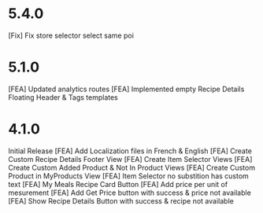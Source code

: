 # 5.4.0
[Fix] Fix store selector select same poi

# 5.1.0
[FEA] Updated analytics routes
[FEA] Implemented empty Recipe Details Floating Header & Tags templates

# 4.1.0
Initial Release
[FEA] Add Localization files in French & English
[FEA] Create Custom Recipe Details Footer View
[FEA] Create Item Selector Views
[FEA] Create Custom Added Product & Not In Product Views
[FEA] Create Custom Product in MyProducts View
[FEA] Item Selector no substition has custom text
[FEA] My Meals Recipe Card Button
[FEA] Add price per unit of mesurement
[FEA] Add Get Price button with success & price not available
[FEA] Show Recipe Details Button with success & recipe not available
